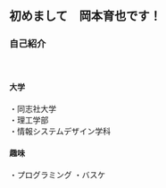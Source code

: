 ## 初めまして　岡本育也です！
 
### 自己紹介
　
 #### 大学
 ・同志社大学<br>
 ・理工学部<br>
 ・情報システムデザイン学科<br>
 
 #### 趣味
 ・プログラミング
 ・バスケ
 
 
  
 
